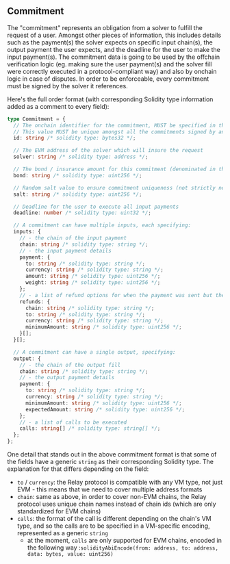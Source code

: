 ## Commitment

The "commitment" represents an obligation from a solver to fulfill the request of a user. Amongst other pieces of information, this includes details such as the payment(s) the solver expects on specific input chain(s), the output payment the user expects, and the deadline for the user to make the input payment(s). The commitment data is going to be used by the offchain verification logic (eg. making sure the user payment(s) and the solver fill were correctly executed in a protocol-compliant way) and also by onchain logic in case of disputes. In order to be enforceable, every commitment must be signed by the solver it references.

Here's the full order format (with corresponding Solidity type information added as a comment to every field):

```typescript
type Commitment = {
  // The onchain identifier for the commitment, MUST be specified in the user's deposit transaction(s) and the solver's fill transaction
  // This value MUST be unique amongst all the commitments signed by any given solver
  id: string /* solidity type: bytes32 */;

  // The EVM address of the solver which will insure the request
  solver: string /* solidity type: address */;

  // The bond / insurance amount for this commitment (denominated in the currency the solver holds in escrow)
  bond: string /* solidity type: uint256 */;

  // Random salt value to ensure commitment uniqueness (not strictly needed since the above id also guarantees uniqueness)
  salt: string /* solidity type: uint256 */;

  // Deadline for the user to execute all input payments
  deadline: number /* solidity type: uint32 */;

  // A commitment can have multiple inputs, each specifying:
  inputs: {
    // - the chain of the input payment
    chain: string /* solidity type: string */;
    // - the input payment details
    payment: {
      to: string /* solidity type: string */;
      currency: string /* solidity type: string */;
      amount: string /* solidity type: uint256 */;
      weight: string /* solidity type: uint256 */;
    };
    // - a list of refund options for when the payment was sent but the solver is unable to fulfill the request
    refunds: {
      chain: string /* solidity type: string */;
      to: string /* solidity type: string */;
      currency: string /* solidity type: string */;
      minimumAmount: string /* solidity type: uint256 */;
    }[];
  }[];

  // A commitment can have a single output, specifying:
  output: {
    // - the chain of the output fill
    chain: string /* solidity type: string */;
    // - the output payment details
    payment: {
      to: string /* solidity type: string */;
      currency: string /* solidity type: string */;
      minimumAmount: string /* solidity type: uint256 */;
      expectedAmount: string /* solidity type: uint256 */;
    };
    // - a list of calls to be executed
    calls: string[] /* solidity type: string[] */;
  };
};
```

One detail that stands out in the above commitment format is that some of the fields have a generic `string` as their corresponding Solidity type. The explanation for that differs depending on the field:

- `to` / `currency`: the Relay protocol is compatible with any VM type, not just EVM - this means that we need to cover multiple address formats
- `chain`: same as above, in order to cover non-EVM chains, the Relay protocol uses unique chain names instead of chain ids (which are only standardized for EVM chains)
- `calls`: the format of the call is different depending on the chain's VM type, and so the calls are to be specified in a VM-specific encoding, represented as a generic `string`
  - at the moment, `calls` are only supported for EVM chains, encoded in the following way :`solidityAbiEncode(from: address, to: address, data: bytes, value: uint256)`
